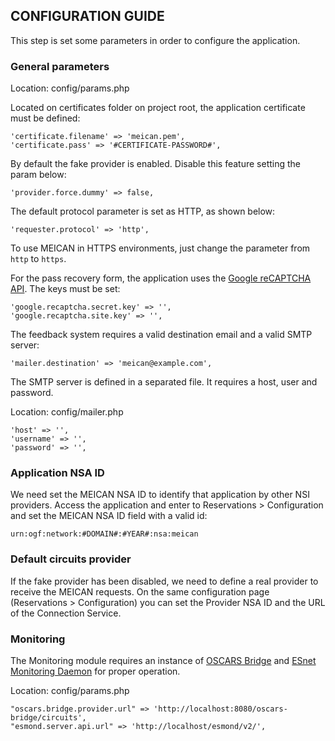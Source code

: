 ## CONFIGURATION GUIDE

This step is set some parameters in order to configure the application.

### General parameters

Location: config/params.php

Located on certificates folder on project root, the application certificate must be defined:

```
'certificate.filename' => 'meican.pem',
'certificate.pass' => '#CERTIFICATE-PASSWORD#',    
```

By default the fake provider is enabled. Disable this feature setting the param below:

```
'provider.force.dummy' => false,
```

The default protocol parameter is set as HTTP, as shown below:

```
'requester.protocol' => 'http',
```

To use MEICAN in HTTPS environments, just change the parameter from `http` to `https`.


For the pass recovery form, the application uses the [Google reCAPTCHA API](https://www.google.com/recaptcha). The keys must be set:

```
'google.recaptcha.secret.key' => '',
'google.recaptcha.site.key' => '',
```

The feedback system requires a valid destination email and a valid SMTP server:

```
'mailer.destination' => 'meican@example.com',
```

The SMTP server is defined in a separated file. It requires a host, user and password.

Location: config/mailer.php

```
'host' => '',
'username' => '',
'password' => '',
```

### Application NSA ID

We need set the MEICAN NSA ID to identify that application by other NSI providers. Access the application and enter to Reservations > Configuration and set the MEICAN NSA ID field with a valid id:

```
urn:ogf:network:#DOMAIN#:#YEAR#:nsa:meican
```

### Default circuits provider

If the fake provider has been disabled, we need to define a real provider to receive the MEICAN requests. On the same configuration page (Reservations > Configuration) you can set the Provider NSA ID and the URL of the Connection Service.

### Monitoring

The Monitoring module requires an instance of [OSCARS Bridge](https://github.com/ufrgs-hyman/oscars-bridge) and [ESnet Monitoring Daemon](https://github.com/esnet/esmond) for proper operation. 

Location: config/params.php

```
"oscars.bridge.provider.url" => 'http://localhost:8080/oscars-bridge/circuits',
"esmond.server.api.url" => 'http://localhost/esmond/v2/',
```
